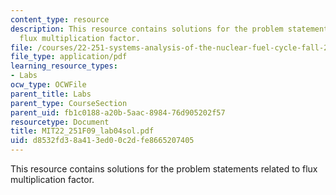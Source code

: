 ```yaml
---
content_type: resource
description: This resource contains solutions for the problem statements related to
  flux multiplication factor.
file: /courses/22-251-systems-analysis-of-the-nuclear-fuel-cycle-fall-2009/d8532fd38a413ed00c2dfe8665207405_MIT22_251F09_lab04sol.pdf
file_type: application/pdf
learning_resource_types:
- Labs
ocw_type: OCWFile
parent_title: Labs
parent_type: CourseSection
parent_uid: fb1c0188-a20b-5aac-8984-76d905202f57
resourcetype: Document
title: MIT22_251F09_lab04sol.pdf
uid: d8532fd3-8a41-3ed0-0c2d-fe8665207405
---
```

This resource contains solutions for the problem statements related to flux multiplication factor.


